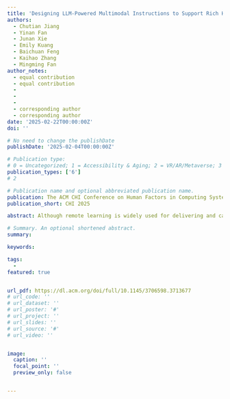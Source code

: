 ```yaml
---
title: 'Designing LLM-Powered Multimodal Instructions to Support Rich Hands-on Skills Remote Learning: A Case Study with Massage Instructors and Learners'
authors:
  - Chutian Jiang
  - Yinan Fan
  - Junan Xie
  - Emily Kuang
  - Baichuan Feng
  - Kaihao Zhang
  - Mingming Fan
author_notes:
  - equal contribution
  - equal contribution
  -
  -
  -
  - corresponding author
  - corresponding author
date: '2025-02-22T00:00:00Z'
doi: ''

# No need to change the publishDate 
publishDate: '2025-02-04T00:00:00Z'

# Publication type: 
# 0 = Uncategorized; 1 = Accessibility & Aging; 2 = VR/AR/Metaverse; 3 = Human-AI Collaboration; 4 = UX Methodology; 5 = Social Computing; 6 = Sensing;  7 = Thesis; 8 = Patent
publication_types: ['6']
# 2

# Publication name and optional abbreviated publication name.
publication: The ACM CHI Conference on Human Factors in Computing Systems 2025
publication_short: CHI 2025

abstract: Although remote learning is widely used for delivering and capturing knowledge, it has limitations in teaching hands-on skills that require nuanced instructions and demonstrations of precise actions, such as massage. Furthermore, scheduling conflicts between instructors and learners often limit the availability of real-time feedback, reducing learning efficiency. To address these challenges, we developed a synthesis tool utilizing an LLM-powered Virtual Teaching Assistant (VTA). This tool integrates multimodal instructions that convey precise data, such as stroke patterns and pressure control, while providing real-time feedback for learners and summarizing their performance for instructors. Our case study with instructors and learners demonstrated the effectiveness of these multimodal instructions and the VTA in enhancing massage teaching and learning. We then discuss the tools’ use in other hands-on skills instruction and cognitive process differences in various courses.

# Summary. An optional shortened abstract.
summary: 

keywords: 

tags:
  - 
featured: true


url_pdf: https://dl.acm.org/doi/full/10.1145/3706598.3713677
# url_code: ''
# url_dataset: ''
# url_poster: '#'
# url_project: ''
# url_slides: ''
# url_source: '#'
# url_video: ''


image:
  caption: ''
  focal_point: ''
  preview_only: false


---
```


<!-- put your youtube/vimeo video ID here if possible -->
<!-- {{< bilibili BV1nA411z7RZ >}} -->



